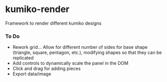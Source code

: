 # kumiko-render
Framework to render different kumiko designs

### To Do
- Rework grid... Allow for different number of sides for base shape (triangle, square, pentagon, etc.), modifying shapes so that they can be replicated
- Add controls to dynamically scale the panel in the DOM
- Click and drag for adding pieces
- Export data/image
